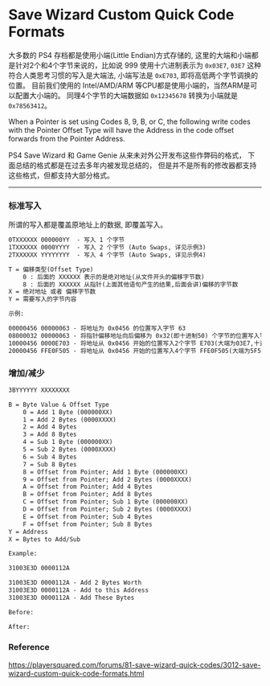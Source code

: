 # Save Wizard Custom Quick Code Formats


大多数的 PS4 存档都是使用小端(Little Endian)方式存储的, 
这里的大端和小端都是针对2个和4个字节来说的，比如说 999 使用十六进制表示为 `0x03E7`,
`03E7` 这种符合人类思考习惯的写入是大端法, 小端写法是 `0xE703`, 即将高低两个字节调换的位置。
目前我们使用的 Intel/AMD/ARM 等CPU都是使用小端的，当然ARM是可以配置大小端的。
同理4个字节的大端数据如 `0x12345678` 转换为小端就是 `0x78563412`。

When a Pointer is set using Codes 8, 9, B, or C, the following write codes 
with the Pointer Offset Type will have the Address in the code offset forwards from the Pointer Address.

PS4 Save Wizard 和 Game Genie 从来未对外公开发布这些作弊码的格式，
下面总结的格式都是在过去多年内被发现总结的，
但是并不是所有的修改器都支持这些格式，但都支持大部分格式。

----

### 标准写入

所谓的写入都是覆盖原地址上的数据, 即覆盖写入。

```txt
0TXXXXXX 000000YY  - 写入 1 个字节
1TXXXXXX 0000YYYY  - 写入 2 个字节 (Auto Swaps, 详见示例3)
2TXXXXXX YYYYYYYY  - 写入 4 个字节 (Auto Swaps, 详见示例4)

T = 偏移类型(Offset Type)
​    0 : 后面的 XXXXXX 表示的是绝对地址(从文件开头的偏移字节数)
    8 : 后面的 XXXXXX 从指针(上面其他语句产生的结果,后面会讲)偏移的字节数
X = 绝对地址 或者 偏移字节数
Y = 需要写入的字节内容

示例:

00000456 00000063 - 将地址为 0x0456 的位置写入字节 63
08000032 00000063 - 将指针偏移地址向后偏移为 0x32(即十进制50) 个字节的位置写入字节 63
10000456 0000E703 - 将地址从 0x0456 开始的位置写入2个字节 E703(大端为03E7,十进制为999)
20000456 FFE0F505 - 将地址从 0x0456 开始的位置写入4个字节 FFE0F505(大端为5F5E0FF,十进制为99999999)
```

### 增加/减少

```txt
3BYYYYYY XXXXXXXX

B = Byte Value & Offset Type
    0 = Add 1 Byte (000000XX)
    1 = Add 2 Bytes (0000XXXX)
    2 = Add 4 Bytes
    3 = Add 8 Bytes
    4 = Sub 1 Byte (000000XX)
    5 = Sub 2 Bytes (0000XXXX)
    6 = Sub 4 Bytes
    7 = Sub 8 Bytes
    8 = Offset from Pointer; Add 1 Byte (000000XX)
    9 = Offset from Pointer; Add 2 Bytes (0000XXXX)
    A = Offset from Pointer; Add 4 Bytes
    B = Offset from Pointer; Add 8 Bytes
    C = Offset from Pointer; Sub 1 Byte (000000XX)
    D = Offset from Pointer; Sub 2 Bytes (0000XXXX)
    E = Offset from Pointer; Sub 4 Bytes
    F = Offset from Pointer; Sub 8 Bytes
Y = Address
X = Bytes to Add/Sub

Example:

31003E3D 0000112A

31003E3D 0000112A - Add 2 Bytes Worth
31003E3D 0000112A - Add to this Address
31003E3D 0000112A - Add These Bytes

Before:

After:

```

### Reference

https://playersquared.com/forums/81-save-wizard-quick-codes/3012-save-wizard-custom-quick-code-formats.html




